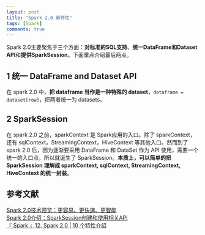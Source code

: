 ```yaml
---
layout: post
title: "Spark 2.0 新特性"
tags: [Spark]
comments: true
---
```


Spark 2.0主要聚焦于三个方面：**对标准的SQL支持**、**统一DataFrame和Dataset API**和**提供SparkSession**。下面重点介绍最后两点。

## 1 统一 DataFrame and Dataset API
在 spark 2.0 中，**把 dataframe 当作是一种特殊的 dataset**，`dataframe = dataset[row]`，把两者统一为 datasets。

## 2 SparkSession
在 spark 2.0 之前，sparkContext 是 Spark应用的入口。除了 sparkContext，还有 sqlContext，StreamingContext，HiveContext 等其他入口。然而到了 spark 2.0 后，因为逐渐要采用 DataFrame 和 DataSet 作为 API 使用，需要一个统一的入口点，所以就诞生了 SparkSession。**本质上，可以简单的把 SparkSession 理解成 sparkContext, sqlContext, StreamingContext, HiveContext 的统一封装**。   

## 参考文献
[Spark 2.0技术预览：更容易、更快速、更智能](https://www.iteblog.com/archives/1668.html)    
[Spark 2.0介绍：SparkSession创建和使用相关API](https://www.iteblog.com/archives/1673.html)    
[『 Spark 』12. Spark 2.0 | 10 个特性介绍](http://litaotao.github.io/spark-2.0-faster-easier-smarter)     
